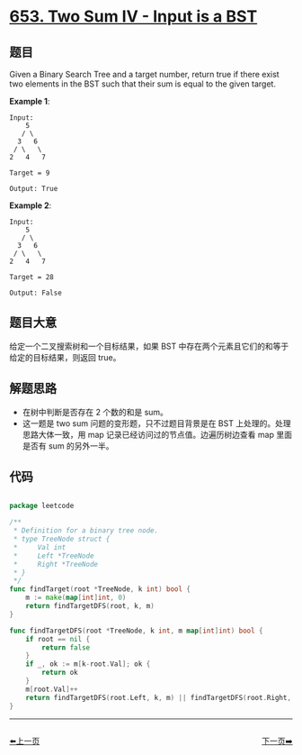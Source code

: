 # [653. Two Sum IV - Input is a BST](https://leetcode.com/problems/two-sum-iv-input-is-a-bst/)

## 题目

Given a Binary Search Tree and a target number, return true if there exist two elements in the BST such that their sum is equal to the given target.

**Example 1**:

    Input: 
        5
       / \
      3   6
     / \   \
    2   4   7
    
    Target = 9
    
    Output: True

**Example 2**:

    Input: 
        5
       / \
      3   6
     / \   \
    2   4   7
    
    Target = 28
    
    Output: False


## 题目大意

给定一个二叉搜索树和一个目标结果，如果 BST 中存在两个元素且它们的和等于给定的目标结果，则返回 true。

## 解题思路


- 在树中判断是否存在 2 个数的和是 sum。
- 这一题是 two sum 问题的变形题，只不过题目背景是在 BST 上处理的。处理思路大体一致，用 map 记录已经访问过的节点值。边遍历树边查看 map 里面是否有 sum 的另外一半。


## 代码

```go

package leetcode

/**
 * Definition for a binary tree node.
 * type TreeNode struct {
 *     Val int
 *     Left *TreeNode
 *     Right *TreeNode
 * }
 */
func findTarget(root *TreeNode, k int) bool {
	m := make(map[int]int, 0)
	return findTargetDFS(root, k, m)
}

func findTargetDFS(root *TreeNode, k int, m map[int]int) bool {
	if root == nil {
		return false
	}
	if _, ok := m[k-root.Val]; ok {
		return ok
	}
	m[root.Val]++
	return findTargetDFS(root.Left, k, m) || findTargetDFS(root.Right, k, m)
}

```
----------------------------------------------
<div style="display: flex;justify-content: space-between;align-items: center;">
<p><a href="https://books.halfrost.com/leetcode/ChapterFour/0648.Replace-Words/">⬅️上一页</a></p>
<p><a href="https://books.halfrost.com/leetcode/ChapterFour/0658.Find-K-Closest-Elements/">下一页➡️</a></p>
</div>

